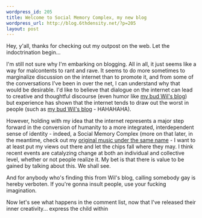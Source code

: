 ```yaml
--- 
wordpress_id: 205
title: Welcome to Social Memory Complex, my new blog
wordpress_url: http://blog.6thdensity.net/?p=205
layout: post
---
```

Hey, y'all, thanks for checking out my outpost on the web.  Let the indoctrination begin...

I'm still not sure why I'm embarking on blogging.  All in all, it just seems like a way for malcontents to rant and rave.  It seems to do more sometimes to marginalize discussion on the internet than to promote it, and from some of the conversations I've been in over the net, I can understand why that would be desirable.  I'd like to believe that dialogue on the internet can lead to creative and thoughtful discourse (even humor like <a href="http://www.geocities.com/wilforbis/weblogs/blogger.htm">my bud Wil's blog</a>) but experience has shown that the internet tends to draw out the worst in people (such as <a href="http://www.geocities.com/wilforbis/weblogs/blogger.htm">my bud Wil's blog</a> - HAHAHAHA).

However, holding with my idea that the internet represents a major step forward in the conversion of humanity to a more integrated, interdependent sense of identity - indeed, a Social Memory Complex (more on that later, in the meantime, check out my <a href="http://www.soundclick.com/socialmemorycomplex/">original music under the same name</a> - I want to at least put my views out there and let the chips fall where they may.  I think recent events are catalyzing change at both an individual and collective level, whether or not people realize it.  My bet is that there is value to be gained by talking about this.  We shall see.

And for anybody who's finding this from Wil's blog, calling somebody gay is hereby verboten.  If you're gonna insult people, use your fucking imagination.  

Now let's see what happens in the comment list, now that I've released their inner creativity... express the child within
